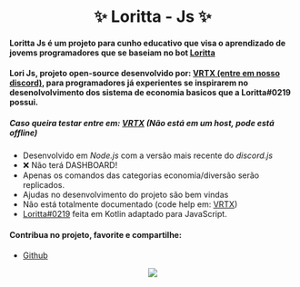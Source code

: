 <h1 align="center">✨ Loritta - Js ✨</h1>

#### Loritta Js é um projeto para cunho educativo que visa o aprendizado de jovems programadores que se baseiam no bot [Loritta](https://loritta.website/br/)
#### Lori Js, projeto open-source desenvolvido por: [VRTX (entre em nosso discord)](https://discord.gg/cASeerDk3X), para programadores já experientes se inspirarem no desenolvolvimento dos sistema de economia basicos que a Loritta#0219 possui.

##### Caso queira testar entre em: [VRTX](https://discord.gg/cASeerDk3X) (Não está em um host, pode está offline)
- Desenvolvido em *Node.js* com a versão mais recente do *discord.js*
- :x: Não terá DASHBOARD!
- Apenas os comandos das categorias economia/diversão serão replicados.
- Ajudas no desenvolvimento do projeto são bem vindas
- Não está totalmente documentado (code help em: [VRTX](https://discord.gg/cASeerDk3X))
- [Loritta#0219](https://loritta.website/br) feita em Kotlin adaptado para JavaScript.

#### Contribua no projeto, favorite e compartilhe:
- [Github](https://github.com/vortexzjs/loritta-js)

<p align="center">
<img src="https://camo.githubusercontent.com/a3ef02ed615608140539a1596338f34b1d8bfc0aab2c7b963b306468d76e8e0d/68747470733a2f2f73747566662e6c6f72697474612e776562736974652f6c6f72697474612d646569746164612d676162692e706e67">
</p>
